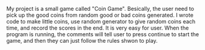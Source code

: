My project is a small game called "Coin Game". Besically, the user need to pick up the good coins from random good or bad coins generated. 
I wrote code to make little coins, use random generator to give random coins each time, and record the scores in the end.
It is very easy for user. When the program is running, the comments will tell user to press continue to start the game, and then they can just follow the rules shwon to play. 
